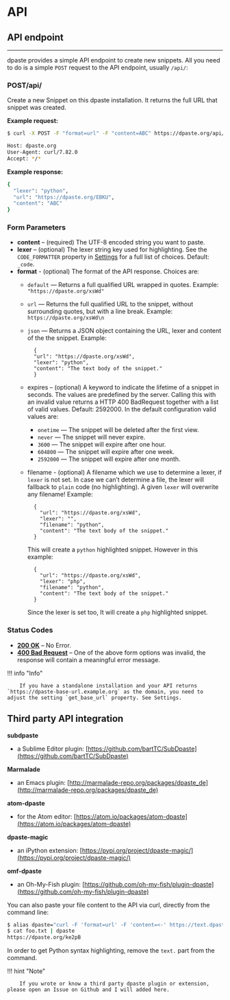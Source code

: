 # API

## API endpoint
---

dpaste provides a simple API endpoint to create new snippets. All you need to do is a simple `POST` request to the API endpoint, usually `/api/`:

### POST/api/
Create a new Snippet on this dpaste installation. It returns the full URL that snippet was created.

**Example request:**

```bash
$ curl -X POST -F "format=url" -F "content=ABC" https://dpaste.org/api/

Host: dpaste.org
User-Agent: curl/7.82.0
Accept: */*
```

**Example response:**

```bash
{
  "lexer": "python",
  "url": "https://dpaste.org/EBKU",
  "content": "ABC"
}
```

### Form Parameters

- **content** – (required) The UTF-8 encoded string you want to paste.
- **lexer** – (optional) The lexer string key used for highlighting. See the `CODE_FORMATTER` property in [Settings](https://docs.dpaste.org/settings/) for a full list of choices. Default: `_code`.
- **format** -
(optional) The format of the API response. Choices are:
    - `default` — Returns a full qualified URL wrapped in quotes. Example: `"https://dpaste.org/xsWd"`
    - `url` — Returns the full qualified URL to the snippet, without surrounding quotes, but with a line break. Example: `https://dpaste.org/xsWd\n`
    - `json` — Returns a JSON object containing the URL, lexer and content of the the snippet. Example:

            {
            "url": "https://dpaste.org/xsWd",
            "lexer": "python",
            "content": "The text body of the snippet."
            }


    - expires – (optional) A keyword to indicate the lifetime of a snippet in seconds. The values are predefined by the server. Calling this with an invalid value returns a HTTP 400 BadRequest together with a list of valid values. Default: 2592000. In the default configuration valid values are:
        - `onetime` — The snippet will be deleted after the first view.
        - `never` — The snippet will never expire.
        - `3600` — The snippet will expire after one hour.
        - `604800` — The snippet will expire after one week.
        - `2592000` — The snippet will expire after one month.

    - filename - (optional) A filename which we use to determine a lexer, if `lexer` is not set. In case we can’t determine a file, the lexer will fallback to `plain` code (no highlighting). A given `lexer` will overwrite any filename! Example:

            {
              "url": "https://dpaste.org/xsWd",
              "lexer": "",
              "filename": "python",
              "content": "The text body of the snippet."
            }
    
        This will create a `python` highlighted snippet. However in this example:

            {
              "url": "https://dpaste.org/xsWd",
              "lexer": "php",
              "filename": "python",
              "content": "The text body of the snippet."
            }
          
        Since the lexer is set too, It will create a `php` highlighted snippet.

### Status Codes
- [**200 OK**](https://developer.mozilla.org/en-US/docs/Web/HTTP/Status/200) – No Error.
- [**400 Bad Request**](https://developer.mozilla.org/en-US/docs/Web/HTTP/Status/400) – One of the above form options was invalid, the response will contain a meaningful error message.


!!! info "Info"

        If you have a standalone installation and your API returns `https://dpaste-base-url.example.org` as the domain, you need to adjust the setting `get_base_url` property. See Settings.

## Third party API integration
**subdpaste**

-  a Sublime Editor plugin: [https://github.com/bartTC/SubDpaste](https://github.com/bartTC/SubDpaste)

**Marmalade**

-  an Emacs plugin: [http://marmalade-repo.org/packages/dpaste_de](http://marmalade-repo.org/packages/dpaste_de)
  
**atom-dpaste**

-  for the Atom editor: [https://atom.io/packages/atom-dpaste](https://atom.io/packages/atom-dpaste)

**dpaste-magic**

-  an iPython extension: [https://pypi.org/project/dpaste-magic/](https://pypi.org/project/dpaste-magic/)

**omf-dpaste**

-  an Oh-My-Fish plugin: [https://github.com/oh-my-fish/plugin-dpaste](https://github.com/oh-my-fish/plugin-dpaste)

You can also paste your file content to the API via curl, directly from the command line:


```bash
$ alias dpaste="curl -F 'format=url' -F 'content=<-' https://text.dpaste.org/api/"
$ cat foo.txt | dpaste
https://dpaste.org/ke2pB
```

In order to get Python syntax highlighting, remove the `text.` part from the command. 

!!! hint "Note"

        If you wrote or know a third party dpaste plugin or extension, please open an Issue on Github and I will added here.
